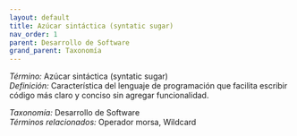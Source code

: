 ```yaml
---
layout: default
title: Azúcar sintáctica (syntatic sugar)
nav_order: 1
parent: Desarrollo de Software
grand_parent: Taxonomía
---
```


*Término:* Azúcar sintáctica (syntatic sugar)  
*Definición:* Característica del lenguaje de programación que facilita escribir código más claro y conciso sin agregar funcionalidad.

*Taxonomía:* Desarrollo de Software  
*Términos relacionados:* Operador morsa, Wildcard
